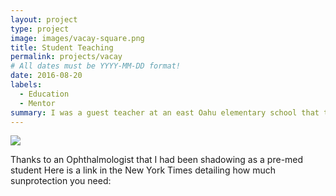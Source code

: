 ```yaml
---
layout: project
type: project
image: images/vacay-square.png
title: Student Teaching
permalink: projects/vacay
# All dates must be YYYY-MM-DD format!
date: 2016-08-20
labels:
  - Education
  - Mentor
summary: I was a guest teacher at an east Oahu elementary school that taught algebra 1 concepts and sun safety.
---
```


<img class="ui medium right floated rounded image" src="../images/vacay-home-page.png">

Thanks to an Ophthalmologist that I had been shadowing as a pre-med student
Here is a link in the New York Times detailing how much sunprotection you need: 
